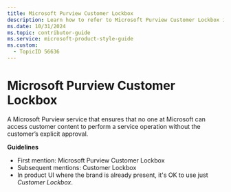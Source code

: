 ```yaml
---
title: Microsoft Purview Customer Lockbox
description: Learn how to refer to Microsoft Purview Customer Lockbox in your content.
ms.date: 10/31/2024
ms.topic: contributor-guide
ms.service: microsoft-product-style-guide
ms.custom:
  - TopicID 56636
---
```



# Microsoft Purview Customer Lockbox

A Microsoft Purview service that ensures that no one at Microsoft can access customer content to perform a service operation without the customer’s explicit approval.

**Guidelines**

- First mention: Microsoft Purview Customer Lockbox
- Subsequent mentions: Customer Lockbox
- In product UI where the brand is already present, it's OK to use just *Customer Lockbox*.

